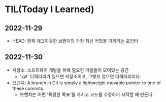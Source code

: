 #   TIL(Today I Learned)

##  2022-11-29
- HEAD: 현재 체크아웃한 브랜치의 가장 최신 커밋을 가리키는 포인터

##  2022-11-30
- 저장소: 소프트웨어 개발을 위해 필요한 파일들이 모여있는 공간
    - '.git' 디렉터리가 있으면 저장소이고, 그렇지 않으면 디렉터리이다.
- 브랜치: A branch in Git is simply a lightweight movable pointer to one of these commits.
    - 브랜치는 어떤 '특정한 목표'를 가지고 코드를 수정하기 시작할 때 만든다.

